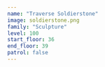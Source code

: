 ```yaml
---
name: "Traverse Soldierstone"
image: soldierstone.png
family: "Sculpture"
level: 100
start_floor: 36
end_floor: 39
patrol: false
---
```

